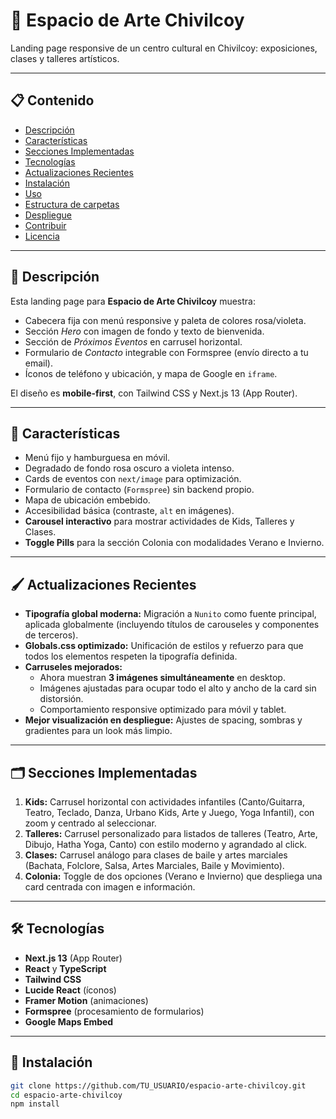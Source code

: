 # 🎨 Espacio de Arte Chivilcoy

Landing page responsive de un centro cultural en Chivilcoy: exposiciones, clases y talleres artísticos.

---

## 📋 Contenido

- [Descripción](#descripción)
- [Características](#características)
- [Secciones Implementadas](#secciones-implementadas)
- [Tecnologías](#tecnologías)
- [Actualizaciones Recientes](#actualizaciones-recientes)
- [Instalación](#instalación)
- [Uso](#uso)
- [Estructura de carpetas](#estructura-de-carpetas)
- [Despliegue](#despliegue)
- [Contribuir](#contribuir)
- [Licencia](#licencia)

---

## 📝 Descripción

Esta landing page para **Espacio de Arte Chivilcoy** muestra:

- Cabecera fija con menú responsive y paleta de colores rosa/violeta.
- Sección *Hero* con imagen de fondo y texto de bienvenida.
- Sección de *Próximos Eventos* en carrusel horizontal.
- Formulario de *Contacto* integrable con Formspree (envío directo a tu email).
- Íconos de teléfono y ubicación, y mapa de Google en `iframe`.

El diseño es **mobile-first**, con Tailwind CSS y Next.js 13 (App Router).

---

## 🚀 Características

- Menú fijo y hamburguesa en móvil.
- Degradado de fondo rosa oscuro a violeta intenso.
- Cards de eventos con `next/image` para optimización.
- Formulario de contacto (`Formspree`) sin backend propio.
- Mapa de ubicación embebido.
- Accesibilidad básica (contraste, `alt` en imágenes).
- **Carousel interactivo** para mostrar actividades de Kids, Talleres y Clases.
- **Toggle Pills** para la sección Colonia con modalidades Verano e Invierno.

---

## 🖌 Actualizaciones Recientes

- **Tipografía global moderna:** Migración a `Nunito` como fuente principal, aplicada globalmente (incluyendo títulos de carouseles y componentes de terceros).
- **Globals.css optimizado:** Unificación de estilos y refuerzo para que todos los elementos respeten la tipografía definida.
- **Carruseles mejorados:**  
  - Ahora muestran **3 imágenes simultáneamente** en desktop.  
  - Imágenes ajustadas para ocupar todo el alto y ancho de la card sin distorsión.  
  - Comportamiento responsive optimizado para móvil y tablet.  
- **Mejor visualización en despliegue:** Ajustes de spacing, sombras y gradientes para un look más limpio.

---

## 🗂 Secciones Implementadas

1. **Kids:** Carrusel horizontal con actividades infantiles (Canto/Guitarra, Teatro, Teclado, Danza, Urbano Kids, Arte y Juego, Yoga Infantil), con zoom y centrado al seleccionar.
2. **Talleres:** Carrusel personalizado para listados de talleres (Teatro, Arte, Dibujo, Hatha Yoga, Canto) con estilo moderno y agrandado al click.
3. **Clases:** Carrusel análogo para clases de baile y artes marciales (Bachata, Folclore, Salsa, Artes Marciales, Baile y Movimiento).
4. **Colonia:** Toggle de dos opciones (Verano e Invierno) que despliega una card centrada con imagen e información.

---

## 🛠 Tecnologías

- **Next.js 13** (App Router)
- **React** y **TypeScript**
- **Tailwind CSS**
- **Lucide React** (íconos)
- **Framer Motion** (animaciones)
- **Formspree** (procesamiento de formularios)
- **Google Maps Embed**

---

## 🔧 Instalación

```bash
git clone https://github.com/TU_USUARIO/espacio-arte-chivilcoy.git
cd espacio-arte-chivilcoy
npm install
